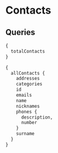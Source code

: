 # Contacts

## Queries

```graphql
{
  totalContacts
}
```

```graphql
{
  allContacts {
    addresses
    categories
    id
    emails
    name
    nicknames
    phones {
      description,
      number
    }
    surname
  }
}
```
